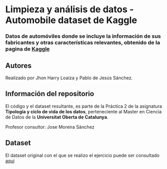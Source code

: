# Limpieza y análisis de datos - Automobile dataset de Kaggle

### Datos de automóviles donde se incluye la información de sus fabricantes y otras características relevantes, obtenido de la pagina de [Kaggle](https://www.kaggle.com/toramky/automobile-dataset)

## Autores
Realizado por Jhon Harry Loaiza y Pablo de Jesús Sánchez.

## Información del repositorio
El código y el dataset resultante, es parte de la Práctica 2 de la asignatura **Tipología y ciclo de vida de los datos**, perteneciente al Master en Ciencia de Datos de la **Universitat Oberta de Catalunya**.

Profesor consultor: Jose Moreira Sánchez

## Dataset
El dataset original con el que se realizo el ejercicio puede ser consultado [aqui](https://github.com/JhonHarry/automobile_data_kaggle_limpieza/blob/main/Data/Automobile_data.csv)


